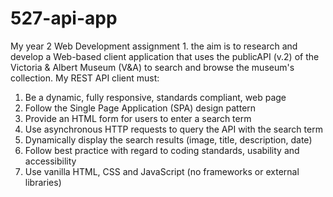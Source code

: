 # 527-api-app
My year 2 Web Development assignment 1. the aim is to research and develop a Web-based client application that uses the publicAPI (v.2) of the Victoria &amp; Albert Museum (V&amp;A) to search and browse the museum's collection.
My REST API client must:
1. Be a dynamic, fully responsive, standards compliant, web page
2. Follow the Single Page Application (SPA) design pattern
3. Provide an HTML form for users to enter a search term
4. Use asynchronous HTTP requests to query the API with the search term
5. Dynamically display the search results (image, title, description, date)
6. Follow best practice with regard to coding standards, usability and accessibility
7. Use vanilla HTML, CSS and JavaScript (no frameworks or external libraries)
